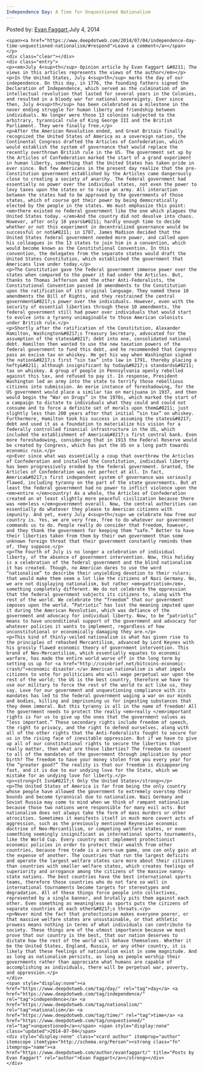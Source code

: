 ```yaml
---
Independence Day: A Time for Unquestioned Nationalism
---
```

<article class="post-listing post-6331 post type-post status-publish format-standard has-post-thumbnail hentry  tag-day tag-independence tag-nationalism tag-time tag-unquestioned">
    <div class="post-inner">
        <span>Posted by: <a href="https://www.deepdotweb.com/author/evanfaggart/" title="">Evan Faggart </a></span>
    <span>July 4, 2014</span>
    
    <span><a href="https://www.deepdotweb.com/2014/07/04/independence-day-time-unquestioned-nationalism/#respond">Leave a comment</a></span>
    </p>
    <div class="clear"></div>
    <div class="entry">
    <p><em>July 4<sup>th</sup> Opinion article by Evan Faggart &#8211; The views in this articles represents the views of the author</em></p>
    <p>In the United States, July 4<sup>th</sup> marks the day of our independence. On this day, in 1776, the founding fathers signed the Declaration of Independence, which served as the culmination of an intellectual revolution that lasted for several years in the Colonies, and resulted in a bloody war for national sovereignty. Ever since then, July 4<sup>th</sup> has been celebrated as a milestone in the never ending struggle for human liberty and friendship between individuals. No longer were those 13 colonies subjected to the arbitrary, tyrannical rule of King George III and the British Parliament. They were finally free.</p>
    <p>After the American Revolution ended, and Great Britain finally recognized the United States of America as a sovereign nation, the Continental Congress drafted the Articles of Confederation, which would establish the system of governance that would replace the recently overthrown British rule in the US. The government set up by the Articles of Confederation marked the start of a grand experiment in human liberty, something that the United States has taken pride in ever since. But few Americans in the present day realize that the pre-Constitution government established by the Articles came dangerously close to creating a society of anarchy. The federal government had essentially no power over the individual states, not even the power to levy taxes upon the states or to raise an army. All interaction between the states had to be approved by the governments of those states, which of course got their power by being democratically elected by the people in the states. We must emphasize this point: <em>there existed no federal government like the one which plagues the United States today. </em>And the country did not devolve into chaos. However, after only 10 years&#8211; hardly enough time to decide whether or not this experiment in decentralized governance would be successful or not&#8211; in 1787, James Madison decided that the United States federal government needed more power, and called upon his colleagues in the 13 states to join him in a convention, which would become known as the Constitutional Convention. In this convention, the delegates from the separate states would draft the United States Constitution, which established the government that Americans live under today.</p>
    <p>The Constitution gave the federal government immense power over the states when compared to the power it had under the Articles. But, thanks to Thomas Jefferson and the other Anti-Federalists, the Constitutional Convention passed 10 amendments to the Constitution upon the ratification of its original language. They named these 10 amendments the Bill of Rights, and they restrained the central government&#8217;s power over the individuals. However, even with the security of essential liberties through these 10 amendments, the federal government still had power over individuals that would start to evolve into a tyranny unimaginable to those American colonists under British rule.</p>
    <p>Shortly after the ratification of the Constitution, Alexander Hamilton, Washington&#8217;s Treasury Secretary, advocated for the assumption of the states&#8217; debt into one, consolidated national debt. Hamilton then wanted to use the new taxation powers of the federal government to fund this debt, and he recommended that Congress pass an excise tax on whiskey. He got his way when Washington signed the nation&#8217;s first “sin tax” into law in 1791, thereby placing a hefty&#8211; although insignificant by today&#8217;s standards&#8211; tax on whiskey. A group of people in Pennsylvania openly rebelled against this tax, and refused to pay it. In response, President Washington led an army into the state to terrify those rebellious citizens into submission. An eerie instance of foreshadowing, for the US government would place a similar tax on marijuana in 1937, and then would begin the “War on Drugs” in the 1970s, which marked the start of a campaign to dictate to individuals what they could and could not consume and to force a definite set of morals upon them&#8211; just slightly less than 200 years after that initial “sin tax” on whiskey. Furthermore, Hamilton took his success in assuming the states&#8217; debt and used it as a foundation to materialize his vision for a federally controlled financial infrastructure in the US, which included the establishment of America&#8217;s first central bank. Even more foreshadowing, considering that in 1913 the Federal Reserve would be created by Congress, which has put the US on a long path towards economic ruin.</p>
    <p>Ever since what was essentially a coup that overthrew the Articles of Confederation and installed the Constitution, individual liberty has been progressively eroded by the federal government. Granted, the Articles of Confederation was not perfect at all. In fact, America&#8217;s first independent system of governance was seriously flawed, including tyranny on the part of the state governments. But at least the federal government had no power to inflict violence upon the <em>entire </em>country! As a whole, the Articles of Confederation created an at least slightly more peaceful civilization because there was <em>less </em>government overall. Now, the central authorities can essentially do whatever they please to American citizens with impunity. And yet, every July 4<sup>th</sup> we celebrate how free our country is. Yes, we are very free, free to do whatever our government commands us to do. People really do consider that freedom, however, and they thank the government for keeping them “safe.” Better to have their liberties taken from them by their own government than some unknown foreign threat that their government constantly reminds them of, they suppose.</p>
    <p>The Fourth of July is no longer a celebration of individual liberty, of the absence of government intervention. Now, this holiday is a celebration of the federal government and the blind nationalism it has created. Though, no American dares to use the word “nationalism” to describe their unyielding devotion to their rulers; that would make them seem a lot like the citizens of Nazi Germany. No, we are not displaying nationalism, but rather <em>patriotism</em>, something completely different. We do not celebrate the oppression that the federal government subjects its citizens to, along with the rest of the world. We celebrate the “freedom” that our government imposes upon the world. “Patriotic” has lost the meaning imputed upon it during the American Revolution, which was defiance of the government and advocacy for individual liberty. Now, to be “patriotic” means to have unconditional support of the government and advocacy for whatever policies it wants to implement, regardless of how unconstitutional or economically damaging they are.</p>
    <p>This kind of thinly-veiled nationalism is what has given rise to the principles of rehashed Mercantilism, advanced by Lord Keynes with his grossly flawed economic theory of government intervention. This brand of Neo-Mercantilism, which essentially equates to economic warfare, has made the entire world worse off in the long term by setting us up for <a href="http://coinbrief.net/bitcoins-economic-crash/">economic disaster.</a> American nationalism is what impels citizens to vote for politicians who will wage perpetual war upon the rest of the world; the US is the best country, therefore we have to use our military to force the rest of the world to act like us, they say. Love for our government and unquestioning compliance with its mandates has led to the federal government waging a war on our minds and bodies, killing and imprisoning us for ingesting substances that they deem immoral. But this tyranny is all in the name of freedom! All the government needs to protect the really <em>really </em>important rights is for us to give up the ones that the government values as “less important.” These secondary rights include freedom of speech, the right to privacy, and the right to defend ourselves, along with all of the other rights that the Anti-Federalists fought to secure for us in the rising face of inevitable oppression. But if we have to give up all of our constitutional rights to secure the liberties that really matter, then what are those liberties? The freedom to consent to all of the mandates of the government through implication by your birth? The freedom to have your money stolen from you every year for the “greater good?” The reality is that our freedom is disappearing fast, and it is due to our undying love for the State, which we mistake for an undying love for liberty.</p>
    <p><strong>It Isn&#8217;t Only the United States</strong></p>
    <p>The United States of America is far from being the only country whose people have allowed the government to extremely overstep their bounds and become tyrannical due to nationalism. Nazi Germany and Soviet Russia may come to mind when we think of rampant nationalism because those two nations were responsible for many evil acts. But nationalism does not always take the form of mass murders or other atrocities. Sometimes it manifests itself in much more covert acts of aggression, such as the previously mentioned Keynesian economic doctrine of Neo-Mercantilism, or competing welfare states, or even something seemingly insignificant as international sports tournaments, like the World Cup. Every country must implement protectionist economic policies in order to protect their wealth from other countries, because free trade is a zero-sum game, one can only gain at the expense of another. The countries that run the largest deficits and operate the largest welfare states care more about their citizens than countries with smaller welfare states, which creates feelings of superiority and arrogance among the citizens of the massive nanny-state nations. The best countries have the best international sports teams, therefore those countries who do not fare so well in international tournaments become targets for stereotypes and degradation. All of these things force people into collectives, represented by a single banner, and brutally pits them against each other. Even something as meaningless as sports puts the citizens of separate countries at each other&#8217;s throats.</p>
    <p>Never mind the fact that protectionism makes everyone poorer, or that massive welfare states are unsustainable, or that athletic prowess means nothing in terms of what individuals can contribute to society. These things are of the utmost importance because we must prove that our country is the best, that our nation deserves to dictate how the rest of the world will behave themselves. Whether it be the United States, England, Russia, or any other country, it is likely that these feelings of nationalism exist in some magnitude. And as long as nationalism persists, as long as people worship their governments rather than appreciate what humans are capable of accomplishing as individuals, there will be perpetual war, poverty, and oppression.</p>
    </div>
    <span style="display:none"><a href="https://www.deepdotweb.com/tag/day/" rel="tag">day</a> <a href="https://www.deepdotweb.com/tag/independence/" rel="tag">independence</a> <a href="https://www.deepdotweb.com/tag/nationalism/" rel="tag">nationalism</a> <a href="https://www.deepdotweb.com/tag/time/" rel="tag">time</a> <a href="https://www.deepdotweb.com/tag/unquestioned/" rel="tag">unquestioned</a></span> <span style="display:none" class="updated">2014-07-04</span>
    <div style="display:none" class="vcard author" itemprop="author" itemscope itemtype="http://schema.org/Person"><strong class="fn" itemprop="name"><a href="https://www.deepdotweb.com/author/evanfaggart/" title="Posts by Evan Faggart" rel="author">Evan Faggart</a></strong></div>
    </div>
</article>

